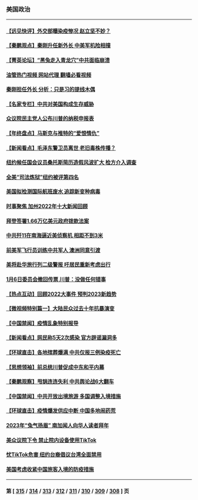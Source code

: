 ### 美国政治
---
#### [【远见快评】外交部曝染疫惨况 赵立坚不妙？](../../pages/ncid1078159/n13895840.md?12311245) 
#### [【秦鹏观点】秦刚升任新外长 中美军机险相撞](../../pages/ncid1078159/n13895719.md?12311245) 
#### [【菁英论坛】“黑兔走入青龙穴”中共面临崩溃](../../pages/ncid1078159/n13895575.md?12311245) 
#### [油管热门视频 网站代理 翻墙必看视频](http://138.2.39.72:81/youtube.html?epic-marker?12311245)
#### [秦刚担任外长 分析：只是习的提线木偶](../../pages/ncid1078159/n13895637.md?12311245) 
#### [【名家专栏】中共对美国构成生存威胁](../../pages/ncid1078159/n13894391.md?12311245) 
#### [众议院民主党人公布川普的纳税申报表](../../pages/ncid1078159/n13895593.md?12311245) 
#### [【年终盘点】马斯克与推特的“爱恨情仇”](../../pages/ncid1078159/n13893800.md?12311245) 
#### [【新闻看点】毛泽东警卫员离世 老旧毒株传播？](../../pages/ncid1078159/n13894728.md?12311245) 
#### [纽约候任国会议员桑托斯简历造假风波扩大 检方介入调查](../../pages/ncid1078159/n13894932.md?12311245) 
#### [全美“司法炼狱”纽约被评第四名](../../pages/ncid1078159/n13894983.md?12311245) 
#### [美国拟检测国际航班废水 追踪新变种病毒](../../pages/ncid1078159/n13895092.md?12311245) 
#### [时事聚焦 加州2022年十大新闻回顾](../../pages/ncid1078159/n13894973.md?12311245) 
#### [拜登签署1.66万亿美元政府拨款法案](../../pages/ncid1078159/n13894915.md?12311245) 
#### [中共歼11在南海逼近美侦察机 相距不到3米](../../pages/ncid1078159/n13894594.md?12311245) 
#### [前美军飞行员训练中共军人 澳洲同意引渡](../../pages/ncid1078159/n13894490.md?12311245) 
#### [美将赴华旅行列二级警报 吁居民重新考虑出行](../../pages/ncid1078159/n13894518.md?12311245) 
#### [1月6日委员会撤回传票 川普：没做任何错事](../../pages/ncid1078159/n13894499.md?12311245) 
#### [【热点互动】回顾2022大事件 预判2023新趋势](../../pages/ncid1078159/n13894463.md?12311245) 
#### [【微视频特别篇一】大陆民众过去十年抗暴演变](../../pages/ncid1078159/n13894461.md?12311245) 
#### [【中国禁闻】疫情乱象特别报导](../../pages/ncid1078159/n13893959.md?12311245) 
#### [【新闻看点】网民称5天2次感染 官方辟谣漏洞多](../../pages/ncid1078159/n13893923.md?12311245) 
#### [【环球直击】各地殡葬爆满 中共仅报三例染疫死亡](../../pages/ncid1078159/n13893788.md?12311245) 
#### [【思想领袖】前总统川普促成中东和平内幕](../../pages/ncid1078159/n13868697.md?12311245) 
#### [【秦鹏观察】甩锅连连失利 中共舆论战6大翻车](../../pages/ncid1078159/n13893882.md?12311245) 
#### [【中国禁闻】中共开放出境旅游 多国调整入境措施](../../pages/ncid1078159/n13893081.md?12311245) 
#### [【环球直击】疫情爆发供应中断 中国多地闹药荒](../../pages/ncid1078159/n13893073.md?12311245) 
#### [2023年“兔气扬眉” 南加闻人向华人读者拜年](../../pages/ncid1078159/n13893270.md?12311245) 
#### [美众议院下令 禁止院内设备使用TikTok](../../pages/ncid1078159/n13893373.md?12311245) 
#### [忧TikTok危害 纽约台裔倡议台湾全面禁用](../../pages/ncid1078159/n13893272.md?12311245) 
#### [美国考虑收紧中国旅客入境的防疫措施](../../pages/ncid1078159/n13893193.md?12311245) 

---
#### 第 [ [315](./315.md?12311245) / [314](./314.md?12311245) / [313](./313.md?12311245) / [312](./312.md?12311245) / [311](./311.md?12311245) / [310](./310.md?12311245) / [309](./309.md?12311245) / [308](./308.md?12311245) ] 页
